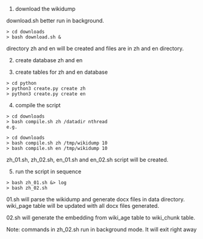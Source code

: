 1. download the wikidump

download.sh better run in background.

```
> cd downloads 
> bash download.sh &
```

directory zh and en will be created and files are in zh and en directory.

2. create database zh and en

3. create tables for zh and en database

```
> cd python
> python3 create.py create zh
> python3 create.py create en
```

4. compile the script

```
> cd downloads
> bash compile.sh zh /datadir nthread
e.g.

> cd downloads
> bash compile.sh zh /tmp/wikidump 10
> bash compile.sh en /tmp/wikidump 10
```
zh_01.sh, zh_02.sh, en_01.sh and en_02.sh script will be created.

5. run the script in sequence

```
> bash zh_01.sh &> log
> bash zh_02.sh
```

01.sh will parse the wikidump and generate docx files in data directory.
wiki_page table will be updated with all docx files generated.

02.sh will generate the embedding from wiki_age table to wiki_chunk table.

Note: commands in zh_02.sh run in background mode. It will exit right away

